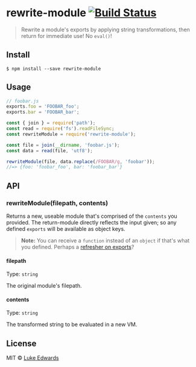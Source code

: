 # rewrite-module [![Build Status](https://travis-ci.org/lukeed/rewrite-module.svg?branch=master)](https://travis-ci.org/lukeed/rewrite-module)

> Rewrite a module's exports by applying string transformations, then return for immediate use! No `eval()`!


## Install

```
$ npm install --save rewrite-module
```


## Usage

```js
// foobar.js
exports.foo = 'FOOBAR_foo';
exports.bar = 'FOOBAR_bar';
```

```js
const { join } = require('path');
const read = require('fs').readFileSync;
const rewriteModule = require('rewrite-module');

const file = join(__dirname, 'foobar.js');
const data = read(file, 'utf8');

rewriteModule(file, data.replace(/FOOBAR/g, 'foobar'));
//=> {foo: 'foobar_foo', bar: 'foobar_bar'}
```


## API

### rewriteModule(filepath, contents)

Returns a new, useable module that's comprised of the `contents` you provided. The return-module directly reflects the input given; so any defined `exports` will be available as object keys.

> **Note:** You can receive a `function` instead of an `object` if that's what you defined. Perhaps a [refresher on exports](https://www.sitepoint.com/understanding-module-exports-exports-node-js/#exporting-a-module)?

#### filepath

Type: `string`

The original module's filepath.

#### contents

Type: `string`

The transformed string to be evaluated in a new VM.


## License

MIT © [Luke Edwards](https://lukeed.com)
